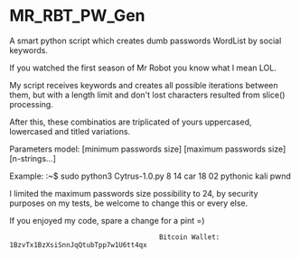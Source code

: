 # MR_RBT_PW_Gen
A smart python script which creates dumb passwords WordList by social keywords.

If you watched the first season of Mr Robot you know what I mean LOL. 

My script receives keywords and creates all possible iterations between them, but with a length limit and don't lost characters resulted from slice() processing.

After this, these combinatios are triplicated of yours uppercased, lowercased and titled variations.  

Parameters model: [minimum passwords size] [maximum passwords size] [n-strings...] 

Example:
                                         :~$ sudo python3 Cytrus-1.0.py 8 14 car 18 02 pythonic kali pwnd

I limited the maximum passwords size possibility to 24, by security purposes on my tests, be welcome to change this or every else.

If you enjoyed my code, spare a change for a pint =)

                                         Bitcoin Wallet: 1BzvTx1BzXsiSnnJqQtubTpp7w1U6tt4qx
